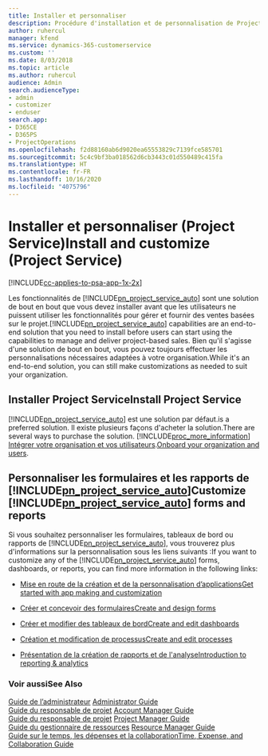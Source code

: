 ```yaml
---
title: Installer et personnaliser
description: Procédure d'installation et de personnalisation de Project Service
author: ruhercul
manager: kfend
ms.service: dynamics-365-customerservice
ms.custom: ''
ms.date: 8/03/2018
ms.topic: article
ms.author: ruhercul
audience: Admin
search.audienceType:
- admin
- customizer
- enduser
search.app:
- D365CE
- D365PS
- ProjectOperations
ms.openlocfilehash: f2d88160ab6d9020ea65553829c7139fce585701
ms.sourcegitcommit: 5c4c9bf3ba018562d6cb3443c01d550489c415fa
ms.translationtype: HT
ms.contentlocale: fr-FR
ms.lasthandoff: 10/16/2020
ms.locfileid: "4075796"
---
```

# <a name="install-and-customize-project-service"></a><span data-ttu-id="3337d-103">Installer et personnaliser (Project Service)</span><span class="sxs-lookup"><span data-stu-id="3337d-103">Install and customize (Project Service)</span></span>

[!INCLUDE[cc-applies-to-psa-app-1x-2x](../includes/cc-applies-to-psa-app-1x-2x.md)]

<span data-ttu-id="3337d-104">Les fonctionnalités de [!INCLUDE[pn_project_service_auto](../includes/pn-project-service-auto.md)] sont une solution de bout en bout que vous devez installer avant que les utilisateurs ne puissent utiliser les fonctionnalités pour gérer et fournir des ventes basées sur le projet.</span><span class="sxs-lookup"><span data-stu-id="3337d-104">[!INCLUDE[pn_project_service_auto](../includes/pn-project-service-auto.md)] capabilities are an end-to-end solution that you need to install before users can start using the capabilities to manage and deliver project-based sales.</span></span> <span data-ttu-id="3337d-105">Bien qu'il s'agisse d'une solution de bout en bout, vous pouvez toujours effectuer les personnalisations nécessaires adaptées à votre organisation.</span><span class="sxs-lookup"><span data-stu-id="3337d-105">While it's an end-to-end solution, you can still make customizations as needed to suit your organization.</span></span>  
<!-- TODO: I expect to find the information on how to get and install this here. Please find that and add it here. Same for Project Service.--> 
  
## <a name="install-project-service"></a><span data-ttu-id="3337d-106">Installer Project Service</span><span class="sxs-lookup"><span data-stu-id="3337d-106">Install Project Service</span></span>  
 [!INCLUDE[pn_project_service_auto](../includes/pn-project-service-auto.md)] <span data-ttu-id="3337d-107">est une solution par défaut.</span><span class="sxs-lookup"><span data-stu-id="3337d-107">is a preferred solution.</span></span> <span data-ttu-id="3337d-108">Il existe plusieurs façons d'acheter la solution.</span><span class="sxs-lookup"><span data-stu-id="3337d-108">There are several ways to purchase the solution.</span></span> [!INCLUDE[proc_more_information](../includes/proc-more-information.md)] <span data-ttu-id="3337d-109">[Intégrer votre organisation et vos utilisateurs](https://docs.microsoft.com/dynamics365/customerengagement/on-premises/admin/onboard-your-organization-and-users-to-dynamics-365-online).</span><span class="sxs-lookup"><span data-stu-id="3337d-109">[Onboard your organization and users](https://docs.microsoft.com/dynamics365/customerengagement/on-premises/admin/onboard-your-organization-and-users-to-dynamics-365-online).</span></span>  
  
## <a name="customize-pn_project_service_auto-forms-and-reports"></a><span data-ttu-id="3337d-110">Personnaliser les formulaires et les rapports de [!INCLUDE[pn_project_service_auto](../includes/pn-project-service-auto.md)]</span><span class="sxs-lookup"><span data-stu-id="3337d-110">Customize [!INCLUDE[pn_project_service_auto](../includes/pn-project-service-auto.md)] forms and reports</span></span>  
 <span data-ttu-id="3337d-111">Si vous souhaitez personnaliser les formulaires, tableaux de bord ou rapports de [!INCLUDE[pn_project_service_auto](../includes/pn-project-service-auto.md)], vous trouverez plus d'informations sur la personnalisation sous les liens suivants :</span><span class="sxs-lookup"><span data-stu-id="3337d-111">If you want to customize any of the [!INCLUDE[pn_project_service_auto](../includes/pn-project-service-auto.md)] forms, dashboards, or reports, you can find more information in the following links:</span></span>  
  
- [<span data-ttu-id="3337d-112">Mise en route de la création et de la personnalisation d’applications</span><span class="sxs-lookup"><span data-stu-id="3337d-112">Get started with app making and customization</span></span>](https://docs.microsoft.com/dynamics365/customerengagement/on-premises/customize/getting-started-customization)  
  
- [<span data-ttu-id="3337d-113">Créer et concevoir des formulaires</span><span class="sxs-lookup"><span data-stu-id="3337d-113">Create and design forms</span></span>](https://docs.microsoft.com/dynamics365/customerengagement/on-premises/customize/create-design-forms)  
  
- [<span data-ttu-id="3337d-114">Créer et modifier des tableaux de bord</span><span class="sxs-lookup"><span data-stu-id="3337d-114">Create and edit dashboards</span></span>](https://docs.microsoft.com/dynamics365/customerengagement/on-premises/customize/create-edit-dashboards)  
  
- [<span data-ttu-id="3337d-115">Création et modification de processus</span><span class="sxs-lookup"><span data-stu-id="3337d-115">Create and edit processes</span></span>](https://docs.microsoft.com/dynamics365/customerengagement/on-premises/customize/guide-staff-through-common-tasks-processes)  
  
- [<span data-ttu-id="3337d-116">Présentation de la création de rapports et de l'analyse</span><span class="sxs-lookup"><span data-stu-id="3337d-116">Introduction to reporting & analytics</span></span>](https://docs.microsoft.com/dynamics365/customerengagement/on-premises/analytics/reporting-analytics-with-dynamics-365)  
  
### <a name="see-also"></a><span data-ttu-id="3337d-117">Voir aussi</span><span class="sxs-lookup"><span data-stu-id="3337d-117">See Also</span></span>  
 <span data-ttu-id="3337d-118">[Guide de l’administrateur](../psa/admin-guide.md) </span><span class="sxs-lookup"><span data-stu-id="3337d-118">[Administrator Guide](../psa/admin-guide.md) </span></span>  
 <span data-ttu-id="3337d-119">[Guide du responsable de projet](../psa/account-manager-guide.md) </span><span class="sxs-lookup"><span data-stu-id="3337d-119">[Account Manager Guide](../psa/account-manager-guide.md) </span></span>  
 <span data-ttu-id="3337d-120">[Guide du responsable de projet](../psa/project-manager-guide.md) </span><span class="sxs-lookup"><span data-stu-id="3337d-120">[Project Manager Guide](../psa/project-manager-guide.md) </span></span>  
 <span data-ttu-id="3337d-121">[Guide du gestionnaire de ressources](../psa/resource-manager-guide.md) </span><span class="sxs-lookup"><span data-stu-id="3337d-121">[Resource Manager Guide](../psa/resource-manager-guide.md) </span></span>  
 [<span data-ttu-id="3337d-122">Guide sur le temps, les dépenses et la collaboration</span><span class="sxs-lookup"><span data-stu-id="3337d-122">Time, Expense, and Collaboration Guide</span></span>](../psa/time-expense-collaboration-guide.md)
